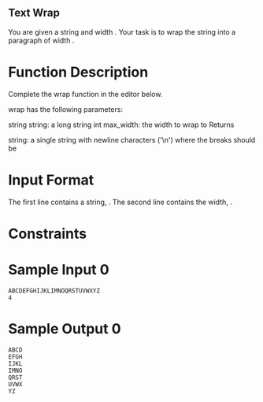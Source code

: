 ## Text Wrap

You are given a string  and width .
Your task is to wrap the string into a paragraph of width .

# Function Description

Complete the wrap function in the editor below.

wrap has the following parameters:

string string: a long string
int max_width: the width to wrap to
Returns

string: a single string with newline characters ('\n') where the breaks should be
# Input Format

The first line contains a string, .
The second line contains the width, .

# Constraints

# Sample Input 0
```
ABCDEFGHIJKLIMNOQRSTUVWXYZ
4
```
# Sample Output 0
```
ABCD
EFGH
IJKL
IMNO
QRST
UVWX
YZ
```

